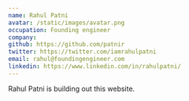 ```yaml
---
name: Rahul Patni
avatar: /static/images/avatar.png
occupation: Founding engineer
company:
github: https://github.com/patnir
twitter: https://twitter.com/iamrahulpatni
email: rahul@foundingengineer.com
linkedin: https://www.linkedin.com/in/rahulpatni/
---
```


Rahul Patni is building out this website.

